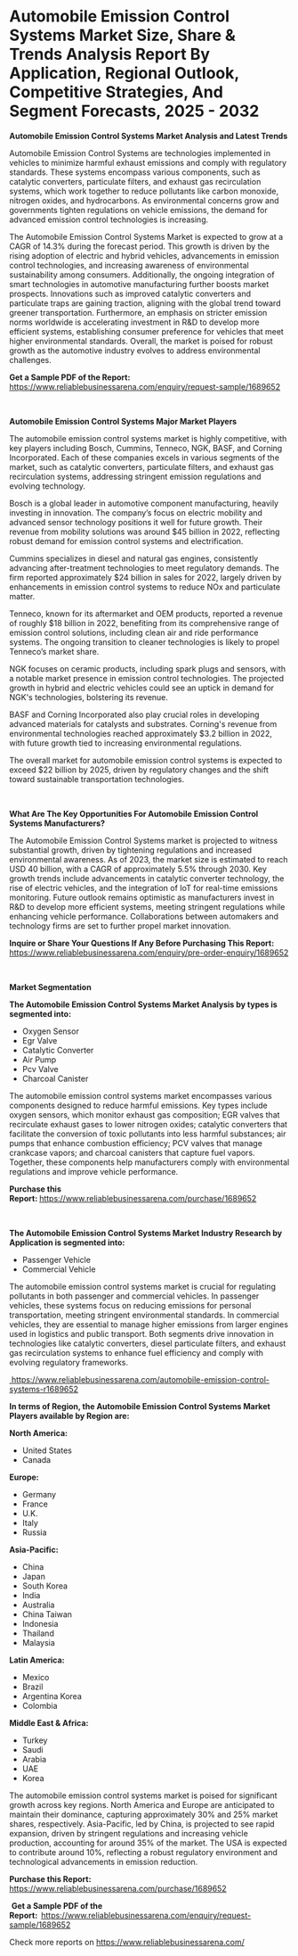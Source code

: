 <p><h1>Automobile Emission Control Systems Market Size, Share & Trends Analysis Report By Application, Regional Outlook, Competitive Strategies, And Segment Forecasts, 2025 - 2032</h1></p><p><strong>Automobile Emission Control Systems Market Analysis and Latest Trends</strong></p>
<p><p>Automobile Emission Control Systems are technologies implemented in vehicles to minimize harmful exhaust emissions and comply with regulatory standards. These systems encompass various components, such as catalytic converters, particulate filters, and exhaust gas recirculation systems, which work together to reduce pollutants like carbon monoxide, nitrogen oxides, and hydrocarbons. As environmental concerns grow and governments tighten regulations on vehicle emissions, the demand for advanced emission control technologies is increasing.</p><p>The Automobile Emission Control Systems Market is expected to grow at a CAGR of 14.3% during the forecast period. This growth is driven by the rising adoption of electric and hybrid vehicles, advancements in emission control technologies, and increasing awareness of environmental sustainability among consumers. Additionally, the ongoing integration of smart technologies in automotive manufacturing further boosts market prospects. Innovations such as improved catalytic converters and particulate traps are gaining traction, aligning with the global trend toward greener transportation. Furthermore, an emphasis on stricter emission norms worldwide is accelerating investment in R&D to develop more efficient systems, establishing consumer preference for vehicles that meet higher environmental standards. Overall, the market is poised for robust growth as the automotive industry evolves to address environmental challenges.</p></p>
<p><strong>Get a Sample PDF of the Report:&nbsp;</strong> <a href="https://www.reliablebusinessarena.com/enquiry/request-sample/1689652?utm_campaign=1912&utm_medium=2&utm_source=Github&utm_content=ia&utm_term=07012025&utm_id=automobile-emission-control-systems">https://www.reliablebusinessarena.com/enquiry/request-sample/1689652</a></p>
<p>&nbsp;</p>
<p><strong>Automobile Emission Control Systems Major Market Players</strong></p>
<p><p>The automobile emission control systems market is highly competitive, with key players including Bosch, Cummins, Tenneco, NGK, BASF, and Corning Incorporated. Each of these companies excels in various segments of the market, such as catalytic converters, particulate filters, and exhaust gas recirculation systems, addressing stringent emission regulations and evolving technology.</p><p>Bosch is a global leader in automotive component manufacturing, heavily investing in innovation. The company’s focus on electric mobility and advanced sensor technology positions it well for future growth. Their revenue from mobility solutions was around $45 billion in 2022, reflecting robust demand for emission control systems and electrification.</p><p>Cummins specializes in diesel and natural gas engines, consistently advancing after-treatment technologies to meet regulatory demands. The firm reported approximately $24 billion in sales for 2022, largely driven by enhancements in emission control systems to reduce NOx and particulate matter.</p><p>Tenneco, known for its aftermarket and OEM products, reported a revenue of roughly $18 billion in 2022, benefiting from its comprehensive range of emission control solutions, including clean air and ride performance systems. The ongoing transition to cleaner technologies is likely to propel Tenneco’s market share.</p><p>NGK focuses on ceramic products, including spark plugs and sensors, with a notable market presence in emission control technologies. The projected growth in hybrid and electric vehicles could see an uptick in demand for NGK's technologies, bolstering its revenue.</p><p>BASF and Corning Incorporated also play crucial roles in developing advanced materials for catalysts and substrates. Corning's revenue from environmental technologies reached approximately $3.2 billion in 2022, with future growth tied to increasing environmental regulations.</p><p>The overall market for automobile emission control systems is expected to exceed $22 billion by 2025, driven by regulatory changes and the shift toward sustainable transportation technologies.</p></p>
<p>&nbsp;</p>
<p><strong>What Are The Key Opportunities For Automobile Emission Control Systems Manufacturers?</strong></p>
<p><p>The Automobile Emission Control Systems market is projected to witness substantial growth, driven by tightening regulations and increased environmental awareness. As of 2023, the market size is estimated to reach USD 40 billion, with a CAGR of approximately 5.5% through 2030. Key growth trends include advancements in catalytic converter technology, the rise of electric vehicles, and the integration of IoT for real-time emissions monitoring. Future outlook remains optimistic as manufacturers invest in R&D to develop more efficient systems, meeting stringent regulations while enhancing vehicle performance. Collaborations between automakers and technology firms are set to further propel market innovation.</p></p>
<p><strong>Inquire or Share Your Questions If Any Before Purchasing This Report:</strong> <a href="https://www.reliablebusinessarena.com/enquiry/pre-order-enquiry/1689652?utm_campaign=1912&utm_medium=2&utm_source=Github&utm_content=ia&utm_term=07012025&utm_id=automobile-emission-control-systems">https://www.reliablebusinessarena.com/enquiry/pre-order-enquiry/1689652</a></p>
<p>&nbsp;</p>
<p><strong>Market Segmentation</strong></p>
<p><strong>The Automobile Emission Control Systems Market Analysis by types is segmented into:</strong></p>
<p><ul><li>Oxygen Sensor</li><li>Egr Valve</li><li>Catalytic Converter</li><li>Air Pump</li><li>Pcv Valve</li><li>Charcoal Canister</li></ul></p>
<p><p>The automobile emission control systems market encompasses various components designed to reduce harmful emissions. Key types include oxygen sensors, which monitor exhaust gas composition; EGR valves that recirculate exhaust gases to lower nitrogen oxides; catalytic converters that facilitate the conversion of toxic pollutants into less harmful substances; air pumps that enhance combustion efficiency; PCV valves that manage crankcase vapors; and charcoal canisters that capture fuel vapors. Together, these components help manufacturers comply with environmental regulations and improve vehicle performance.</p></p>
<p><strong>Purchase this Report:&nbsp;</strong><a href="https://www.reliablebusinessarena.com/purchase/1689652?utm_campaign=1912&utm_medium=2&utm_source=Github&utm_content=ia&utm_term=07012025&utm_id=automobile-emission-control-systems">https://www.reliablebusinessarena.com/purchase/1689652</a></p>
<p>&nbsp;</p>
<p><strong>The Automobile Emission Control Systems Market Industry Research by Application is segmented into:</strong></p>
<p><ul><li>Passenger Vehicle</li><li>Commercial Vehicle</li></ul></p>
<p><p>The automobile emission control systems market is crucial for regulating pollutants in both passenger and commercial vehicles. In passenger vehicles, these systems focus on reducing emissions for personal transportation, meeting stringent environmental standards. In commercial vehicles, they are essential to manage higher emissions from larger engines used in logistics and public transport. Both segments drive innovation in technologies like catalytic converters, diesel particulate filters, and exhaust gas recirculation systems to enhance fuel efficiency and comply with evolving regulatory frameworks.</p></p>
<p><a href="https://www.reliablebusinessarena.com/automobile-emission-control-systems-r1689652?utm_campaign=1912&utm_medium=2&utm_source=Github&utm_content=ia&utm_term=07012025&utm_id=automobile-emission-control-systems">&nbsp;https://www.reliablebusinessarena.com/automobile-emission-control-systems-r1689652</a></p>
<p><strong>In terms of Region, the Automobile Emission Control Systems Market Players available by Region are:</strong></p>
<p>
    <p> <strong> North America: </strong>
        <ul>
            <li>United States</li>
            <li>Canada</li>
        </ul>
        </p> 
    <p> <strong> Europe: </strong>
        <ul>
            <li>Germany</li>
            <li>France</li>
            <li>U.K.</li>
            <li>Italy</li>
            <li>Russia</li>
        </ul>
        </p> 
    <p> <strong> Asia-Pacific: </strong>
        <ul>
            <li>China</li>
            <li>Japan</li>
            <li>South Korea</li>
            <li>India</li>
            <li>Australia</li>
            <li>China Taiwan</li>
            <li>Indonesia</li>
            <li>Thailand</li>
            <li>Malaysia</li>
        </ul>
        </p> 
    <p> <strong> Latin America: </strong>
        <ul>
            <li>Mexico</li>
            <li>Brazil</li>
            <li>Argentina Korea</li>
            <li>Colombia</li>
        </ul>
        </p> 
    <p> <strong> Middle East & Africa: </strong>
        <ul>
            <li>Turkey</li>
            <li>Saudi</li>
            <li>Arabia</li>
            <li>UAE</li>
            <li>Korea</li>
        </ul>
    </p>
    </p>
<p><p>The automobile emission control systems market is poised for significant growth across key regions. North America and Europe are anticipated to maintain their dominance, capturing approximately 30% and 25% market shares, respectively. Asia-Pacific, led by China, is projected to see rapid expansion, driven by stringent regulations and increasing vehicle production, accounting for around 35% of the market. The USA is expected to contribute around 10%, reflecting a robust regulatory environment and technological advancements in emission reduction.</p></p>
<p><strong>Purchase this Report: </strong><a href="https://www.reliablebusinessarena.com/purchase/1689652?utm_campaign=1912&utm_medium=2&utm_source=Github&utm_content=ia&utm_term=07012025&utm_id=automobile-emission-control-systems">https://www.reliablebusinessarena.com/purchase/1689652</a></p>
<p>&nbsp;<strong>Get a Sample PDF of the Report:&nbsp;&nbsp;</strong><a href="https://www.reliablebusinessarena.com/enquiry/request-sample/1689652?utm_campaign=1912&utm_medium=2&utm_source=Github&utm_content=ia&utm_term=07012025&utm_id=automobile-emission-control-systems">https://www.reliablebusinessarena.com/enquiry/request-sample/1689652</a></p>
<p><strong></strong></p>
<p>Check more reports on <a href="https://www.reliablebusinessarena.com/?utm_campaign=1912&utm_medium=2&utm_source=Github&utm_content=ia&utm_term=07012025&utm_id=automobile-emission-control-systems">https://www.reliablebusinessarena.com/</a></p>